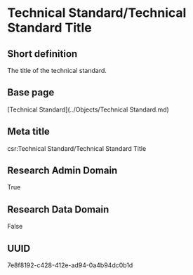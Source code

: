 # Technical Standard/Technical Standard Title
## Short definition
The title of the technical standard.
## Base page
[Technical Standard](../Objects/Technical Standard.md)
## Meta title
csr:Technical Standard/Technical Standard Title
## Research Admin Domain
True
## Research Data Domain
False
## UUID
7e8f8192-c428-412e-ad94-0a4b94dc0b1d
